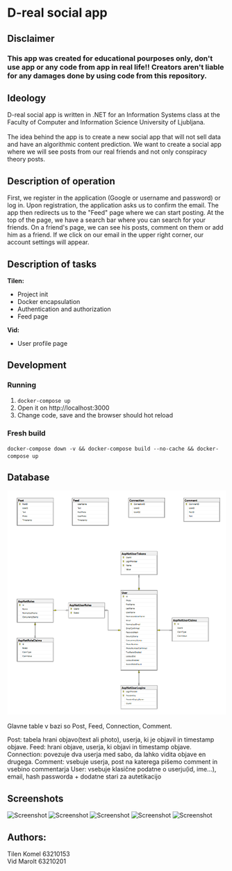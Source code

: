 # D-real social app

## Disclaimer
### This app was created for educational pourposes only, don't use app or any code from app in real life!! Creators aren't liable for any damages done by using code from this repository.

## Ideology

D-real social app is written in .NET for an Information Systems class at the Faculty of Computer and Information Science University of Ljubljana. <br><br>
The idea behind the app is to create a new social app that will not sell data and have an algorithmic content prediction. We want to create a social app where we will see posts from our real friends and not only conspiracy theory posts.

## Description of operation

First, we register in the application (Google or username and password) or log in. Upon registration, the application asks us to confirm the email.
The app then redirects us to the "Feed" page where we can start posting. At the top of the page, we have a search bar where you can search for your friends. On a friend's page, we can see his posts, comment on them or add him as a friend.
If we click on our email in the upper right corner, our account settings will appear.

## Description of tasks

**Tilen:**

- Project init
- Docker encapsulation
- Authentication and authorization
- Feed page

**Vid:**

- User profile page

## Development

### Running

1. `docker-compose up`
2. Open it on http://localhost:3000
3. Change code, save and the browser should hot reload

### Fresh build

`docker-compose down -v && docker-compose build --no-cache && docker-compose up`

## Database

![Databe](https://raw.githubusercontent.com/KomelT/D-real-social-app/main/images/db.png)

Glavne table v bazi so Post, Feed, Connection, Comment.

Post:
tabela hrani objavo(text ali photo), userja, ki je objavil in timestamp objave.
Feed:
hrani objave, userja, ki objavi in timestamp objave.
Connection:
povezuje dva userja med sabo, da lahko vidita objave en drugega.
Comment:
vsebuje userja, post na katerega pišemo comment in vsebino commentarja
User:
vsebuje klasične podatne o userju(id, ime...), email, hash passworda + dodatne stari za autetikacijo

## Screenshots

![Screenshot](https://raw.githubusercontent.com/KomelT/D-real-social-app/main/images/image.png)
![Screenshot](https://raw.githubusercontent.com/KomelT/D-real-social-app/main/images/image1.png)
![Screenshot](https://raw.githubusercontent.com/KomelT/D-real-social-app/main/images/image2.png)
![Screenshot](https://raw.githubusercontent.com/KomelT/D-real-social-app/main/images/image3.png)
![Screenshot](https://raw.githubusercontent.com/KomelT/D-real-social-app/main/images/image4.png)

## Authors:

Tilen Komel 63210153 \
Vid Marolt 63210201
